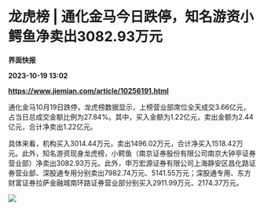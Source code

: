 # 龙虎榜 | 通化金马今日跌停，知名游资小鳄鱼净卖出3082.93万元
**界面快报**

**2023-10-19 13:02**

**https://www.jiemian.com/article/10256191.html**

通化金马10月19日跌停，龙虎榜数据显示，上榜营业部席位全天成交3.66亿元，占当日总成交金额比例为27.84%。其中，买入金额为1.22亿元，卖出金额为2.44亿元，合计净卖出1.22亿元。

具体来看，机构买入3014.44万元，卖出1496.02万元，合计净买入1518.42万元。此外，知名游资现身龙虎榜，小鳄鱼（南京证券股份有限公司南京大钟亭证券营业部）净卖出3082.93万元。此外，申万宏源证券有限公司上海静安区昌化路证券营业部、深股通专用分别卖出7982.74万元、5141.55万元；深股通专用、东方财富证券拉萨金融城南环路证券营业部分别买入2911.99万元、2174.37万元。

![](https://img1.jiemian.com/101/original/20231019/169771970142275500_a700xH.png)
